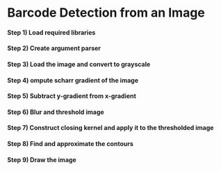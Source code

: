 # Barcode Detection from an Image

#### Step 1) Load required libraries
#### Step 2) Create argument parser
#### Step 3) Load the image and convert to grayscale
#### Step 4) ompute scharr gradient of the image
#### Step 5) Subtract y-gradient from x-gradient
#### Step 6) Blur and threshold image
#### Step 7) Construct closing kernel and apply it to the thresholded image
#### Step 8) Find and approximate the contours
#### Step 9) Draw the image
